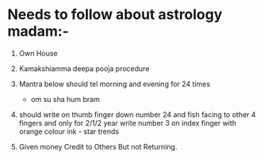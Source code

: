 # Needs to follow about astrology madam:-

1. Own House

2. Kamakshiamma deepa pooja procedure

3. Mantra below should tel morning and evening for 24 times

   * om su sha hum bram 

4. should write on thumb finger down number 24 and fish facing to other 4 fingers and only for 2/1/2 year write number 3 on index finger with orange colour ink - star trends 

5. Given money Credit to Others But not Returning.

